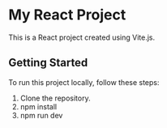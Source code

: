 # My React Project

This is a React project created using Vite.js.

## Getting Started

To run this project locally, follow these steps:

1. Clone the repository.
2. npm install
3. npm run dev
